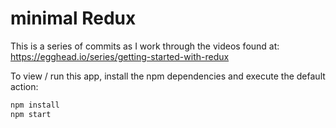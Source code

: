 # minimal Redux

This is a series of commits as I work through the videos found at:
https://egghead.io/series/getting-started-with-redux

To view / run this app, install the npm dependencies and execute
the default action:

``` bash
npm install
npm start
```

